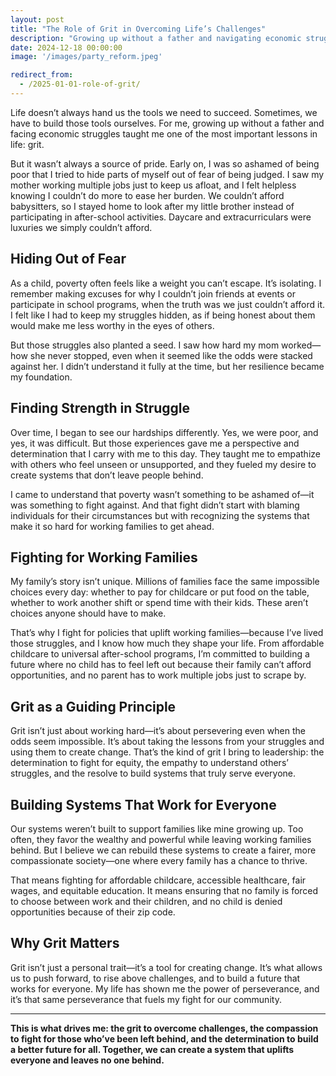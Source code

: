 ```yaml
---
layout: post
title: "The Role of Grit in Overcoming Life’s Challenges"
description: "Growing up without a father and navigating economic struggles taught me grit. It’s this perseverance that drives me to fight for working families and ensure no one is left behind by the systems that are meant to serve us."
date: 2024-12-18 00:00:00
image: '/images/party_reform.jpeg'

redirect_from:
  - /2025-01-01-role-of-grit/
---
```


Life doesn’t always hand us the tools we need to succeed. Sometimes, we have to build those tools ourselves. For me, growing up without a father and facing economic struggles taught me one of the most important lessons in life: grit.

But it wasn’t always a source of pride. Early on, I was so ashamed of being poor that I tried to hide parts of myself out of fear of being judged. I saw my mother working multiple jobs just to keep us afloat, and I felt helpless knowing I couldn’t do more to ease her burden. We couldn’t afford babysitters, so I stayed home to look after my little brother instead of participating in after-school activities. Daycare and extracurriculars were luxuries we simply couldn’t afford.

## Hiding Out of Fear

As a child, poverty often feels like a weight you can’t escape. It’s isolating. I remember making excuses for why I couldn’t join friends at events or participate in school programs, when the truth was we just couldn’t afford it. I felt like I had to keep my struggles hidden, as if being honest about them would make me less worthy in the eyes of others.

But those struggles also planted a seed. I saw how hard my mom worked—how she never stopped, even when it seemed like the odds were stacked against her. I didn’t understand it fully at the time, but her resilience became my foundation.

## Finding Strength in Struggle

Over time, I began to see our hardships differently. Yes, we were poor, and yes, it was difficult. But those experiences gave me a perspective and determination that I carry with me to this day. They taught me to empathize with others who feel unseen or unsupported, and they fueled my desire to create systems that don’t leave people behind.

I came to understand that poverty wasn’t something to be ashamed of—it was something to fight against. And that fight didn’t start with blaming individuals for their circumstances but with recognizing the systems that make it so hard for working families to get ahead.

## Fighting for Working Families

My family’s story isn’t unique. Millions of families face the same impossible choices every day: whether to pay for childcare or put food on the table, whether to work another shift or spend time with their kids. These aren’t choices anyone should have to make.

That’s why I fight for policies that uplift working families—because I’ve lived those struggles, and I know how much they shape your life. From affordable childcare to universal after-school programs, I’m committed to building a future where no child has to feel left out because their family can’t afford opportunities, and no parent has to work multiple jobs just to scrape by.

## Grit as a Guiding Principle

Grit isn’t just about working hard—it’s about persevering even when the odds seem impossible. It’s about taking the lessons from your struggles and using them to create change. That’s the kind of grit I bring to leadership: the determination to fight for equity, the empathy to understand others’ struggles, and the resolve to build systems that truly serve everyone.

## Building Systems That Work for Everyone

Our systems weren’t built to support families like mine growing up. Too often, they favor the wealthy and powerful while leaving working families behind. But I believe we can rebuild these systems to create a fairer, more compassionate society—one where every family has a chance to thrive.

That means fighting for affordable childcare, accessible healthcare, fair wages, and equitable education. It means ensuring that no family is forced to choose between work and their children, and no child is denied opportunities because of their zip code.

## Why Grit Matters

Grit isn’t just a personal trait—it’s a tool for creating change. It’s what allows us to push forward, to rise above challenges, and to build a future that works for everyone. My life has shown me the power of perseverance, and it’s that same perseverance that fuels my fight for our community.

---

**This is what drives me: the grit to overcome challenges, the compassion to fight for those who’ve been left behind, and the determination to build a better future for all. Together, we can create a system that uplifts everyone and leaves no one behind.**